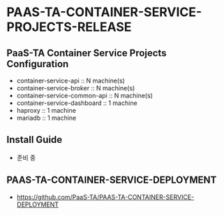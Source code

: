 # PAAS-TA-CONTAINER-SERVICE-PROJECTS-RELEASE

## PaaS-TA Container Service Projects Configuration
- container-service-api :: N machine(s) 
- container-service-broker :: N machine(s)
- container-service-common-api :: N machine(s)
- container-service-dashboard :: 1 machine
- haproxy :: 1 machine
- mariadb :: 1 machine

## Install Guide
- 준비 중

## PAAS-TA-CONTAINER-SERVICE-DEPLOYMENT
- https://github.com/PaaS-TA/PAAS-TA-CONTAINER-SERVICE-DEPLOYMENT
